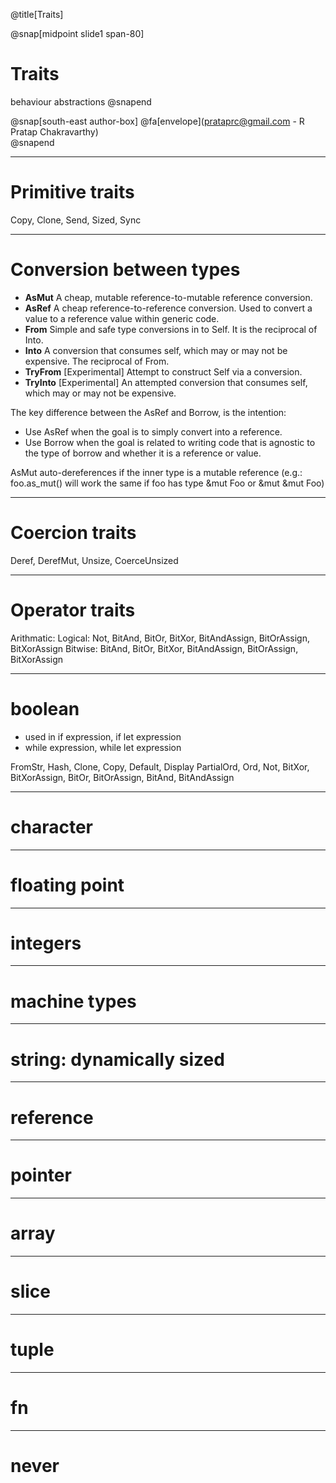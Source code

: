 @title[Traits]

@snap[midpoint slide1 span-80]
<h1>Traits</h1>
behaviour abstractions
@snapend


@snap[south-east author-box]
@fa[envelope](prataprc@gmail.com - R Pratap Chakravarthy) <br/>
@snapend

---

Primitive traits
================

Copy, Clone, Send, Sized, Sync

---

Conversion between types
========================


* **AsMut** A cheap, mutable reference-to-mutable reference conversion.
* **AsRef** A cheap reference-to-reference conversion. Used to convert a value to a reference value within generic code.
* **From** Simple and safe type conversions in to Self. It is the reciprocal of Into.
* **Into** A conversion that consumes self, which may or may not be expensive. The reciprocal of From.
* **TryFrom** [Experimental] Attempt to construct Self via a conversion.
* **TryInto** [Experimental] An attempted conversion that consumes self, which may or may not be expensive.

The key difference between the AsRef and Borrow, is the intention:

* Use AsRef when the goal is to simply convert into a reference.
* Use Borrow when the goal is related to writing code that is
agnostic to the type of borrow and whether it is a reference or value.

AsMut auto-dereferences if the inner type is a mutable reference
(e.g.: foo.as_mut() will work the same if foo has type &mut Foo or &mut &mut Foo)

---

Coercion traits
===============

Deref, DerefMut, Unsize, CoerceUnsized

---

Operator traits
===============

Arithmatic:
Logical:
	 Not, BitAnd<T>, BitOr<T>, BitXor<T>, BitAndAssign<T>,
	BitOrAssign<T>, BitXorAssign<T>
Bitwise:
	BitAnd<T>, BitOr<T>, BitXor<T>, BitAndAssign<T>,
	BitOrAssign<T>, BitXorAssign<T>

---

boolean
=======

- used in if expression, if let expression
- while expression, while let expression

FromStr, Hash, Clone, Copy, Default, Display
PartialOrd<T>, Ord,
Not, BitXor<T>, BitXorAssign<T>, BitOr<T>, BitOrAssign<T>,
BitAnd<T>, BitAndAssign<T>

---

character
=========

---

floating point
==============

---

integers
========

---

machine types
=============

---

string: dynamically sized
=========================

---

reference
=========

---

pointer
=======

---

array
=====

---

slice
=====

---

tuple
=====

---

fn
===

---

never
=====

